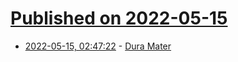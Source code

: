 # [Published on 2022-05-15](index.md)

* [2022-05-15, 02:47:22](https://news.ycombinator.com/item?id=31384832) - [Dura Mater](http://biodrawing.com/Neurology_modules/NervousSystemSite/Neuroanatomy/meninges/Dura_mater.html)
